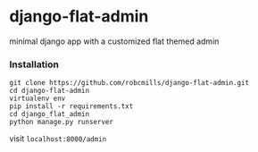 # django-flat-admin

minimal django app with a customized flat themed admin

### Installation

```
git clone https://github.com/robcmills/django-flat-admin.git
cd django-flat-admin
virtualenv env
pip install -r requirements.txt
cd django_flat_admin
python manage.py runserver
```

visit `localhost:8000/admin`
